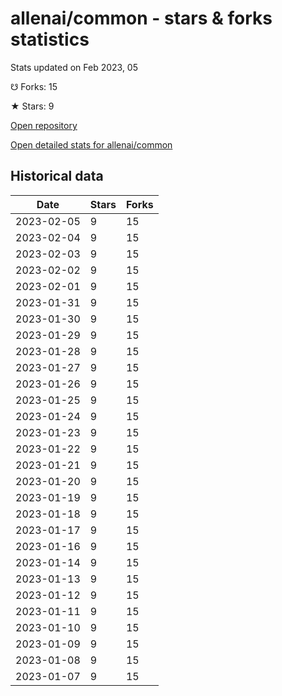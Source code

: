 # allenai/common - stars & forks statistics

Stats updated on Feb 2023, 05

☋ Forks: 15

★ Stars: 9

[Open repository](https://github.com/allenai/common)

[Open detailed stats for allenai/common](https://reviewgithub.com/rep/allenai/common)

## Historical data
| Date | Stars | Forks |
|------|-------|-------|
| 2023-02-05 | 9 | 15 | 
| 2023-02-04 | 9 | 15 | 
| 2023-02-03 | 9 | 15 | 
| 2023-02-02 | 9 | 15 | 
| 2023-02-01 | 9 | 15 | 
| 2023-01-31 | 9 | 15 | 
| 2023-01-30 | 9 | 15 | 
| 2023-01-29 | 9 | 15 | 
| 2023-01-28 | 9 | 15 | 
| 2023-01-27 | 9 | 15 | 
| 2023-01-26 | 9 | 15 | 
| 2023-01-25 | 9 | 15 | 
| 2023-01-24 | 9 | 15 | 
| 2023-01-23 | 9 | 15 | 
| 2023-01-22 | 9 | 15 | 
| 2023-01-21 | 9 | 15 | 
| 2023-01-20 | 9 | 15 | 
| 2023-01-19 | 9 | 15 | 
| 2023-01-18 | 9 | 15 | 
| 2023-01-17 | 9 | 15 | 
| 2023-01-16 | 9 | 15 | 
| 2023-01-14 | 9 | 15 | 
| 2023-01-13 | 9 | 15 | 
| 2023-01-12 | 9 | 15 | 
| 2023-01-11 | 9 | 15 | 
| 2023-01-10 | 9 | 15 | 
| 2023-01-09 | 9 | 15 | 
| 2023-01-08 | 9 | 15 | 
| 2023-01-07 | 9 | 15 | 

